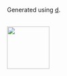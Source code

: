 Generated using [d](http://sjl.bitbucket.org/d/).

<br />
<a id='cs-alabama' href='http://cs.ua.edu/' title='Alabama'><img
src="http://cs.ua.edu/~cscorley/images/ua.png" width=100px/></a>
